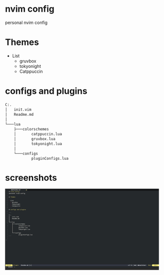 # nvim config
personal nvim config

# Themes

- List
  - gruvbox
  - tokyonight
  - Catppuccin

# configs and plugins

``` 
C:.
│   init.vim
│   Readme.md
│
└───lua
    ├───colorschemes
    │       catppuccin.lua
    │       gruvbox.lua
    │       tokyonight.lua
    │
    └───configs
            pluginConfigs.lua
```
# screenshots
![screenshot 1](screenshots\img1.jpg)

